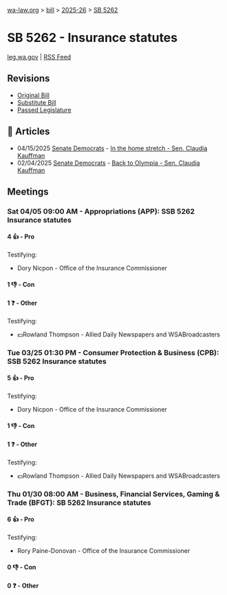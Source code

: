 [wa-law.org](/) > [bill](/bill/) > [2025-26](/bill/2025-26/) > [SB 5262](/bill/2025-26/sb/5262/)

# SB 5262 - Insurance statutes
[leg.wa.gov](https://app.leg.wa.gov/billsummary?BillNumber=5262&Year=2025&Initiative=false) | [RSS Feed](./rss.xml)

## Revisions
* [Original Bill](1/)
* [Substitute Bill](S/)
* [Passed Legislature](S.PL/)

## 📰 Articles
* 04/15/2025 [Senate Democrats](/org/senate_democrats/) - [In the home stretch - Sen. Claudia Kauffman](https://senatedemocrats.wa.gov/kauffman/2025/04/15/in-the-home-stretch/#:~:text=SB%205262)
* 02/04/2025 [Senate Democrats](/org/senate_democrats/) - [Back to Olympia - Sen. Claudia Kauffman](https://senatedemocrats.wa.gov/kauffman/2025/02/04/back-to-olympia/#:~:text=SB%205262)

## Meetings
### Sat 04/05 09:00 AM - Appropriations (APP): SSB 5262 Insurance statutes
#### 4 👍 - Pro
Testifying:
* Dory Nicpon - Office of the Insurance Commissioner

#### 1 👎 - Con

#### 1 ❓ - Other
Testifying:
* 💵Rowland Thompson - Allied Daily Newspapers and WSABroadcasters

### Tue 03/25 01:30 PM - Consumer Protection & Business (CPB): SSB 5262 Insurance statutes
#### 5 👍 - Pro
Testifying:
* Dory Nicpon - Office of the Insurance Commissioner

#### 1 👎 - Con

#### 1 ❓ - Other
Testifying:
* 💵Rowland Thompson - Allied Daily Newspapers and WSABroadcasters

### Thu 01/30 08:00 AM - Business, Financial Services, Gaming & Trade (BFGT): SB 5262 Insurance statutes
#### 6 👍 - Pro
Testifying:
* Rory Paine-Donovan - Office of the Insurance Commissioner

#### 0 👎 - Con

#### 0 ❓ - Other
